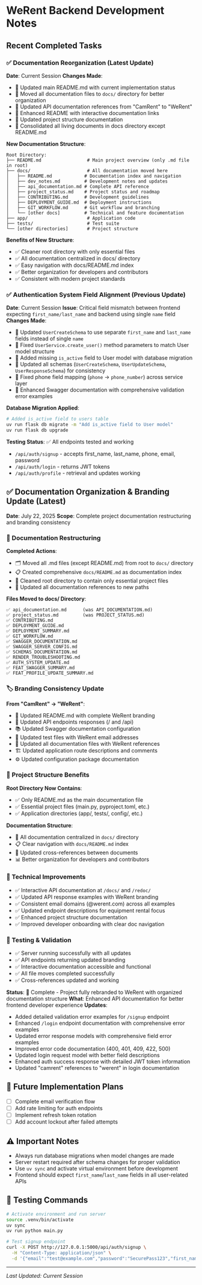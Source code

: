 # WeRent Backend Development Notes

## Recent Completed Tasks

### ✅ Documentation Reorganization (Latest Update)
**Date**: Current Session
**Changes Made**:
- 🔧 Updated main README.md with current implementation status
- 🔧 Moved all documentation files to `docs/` directory for better organization
- 🔧 Updated API documentation references from "CamRent" to "WeRent"
- 🔧 Enhanced README with interactive documentation links
- 🔧 Updated project structure documentation
- 🔧 Consolidated all living documents in docs directory except README.md

**New Documentation Structure**:
```
Root Directory:
├── README.md                 # Main project overview (only .md file in root)
├── docs/                     # All documentation moved here
│   ├── README.md            # Documentation index and navigation
│   ├── dev_notes.md         # Development notes and updates
│   ├── api_documentation.md # Complete API reference
│   ├── project_status.md    # Project status and roadmap
│   ├── CONTRIBUTING.md      # Development guidelines
│   ├── DEPLOYMENT_GUIDE.md  # Deployment instructions
│   ├── GIT_WORKFLOW.md      # Git workflow and branching
│   └── [other docs]         # Technical and feature documentation
├── app/                      # Application code
├── tests/                    # Test suite
└── [other directories]       # Project structure
```

**Benefits of New Structure**:
- ✅ Cleaner root directory with only essential files
- ✅ All documentation centralized in docs/ directory
- ✅ Easy navigation with docs/README.md index
- ✅ Better organization for developers and contributors
- ✅ Consistent with modern project standards

### ✅ Authentication System Field Alignment (Previous Update)
**Date**: Current Session
**Issue**: Critical field mismatch between frontend expecting `first_name/last_name` and backend using single `name` field
**Changes Made**:
- 🔧 Updated `UserCreateSchema` to use separate `first_name` and `last_name` fields instead of single `name`
- 🔧 Fixed `UserService.create_user()` method parameters to match User model structure
- 🔧 Added missing `is_active` field to User model with database migration
- 🔧 Updated all schemas (`UserCreateSchema`, `UserUpdateSchema`, `UserResponseSchema`) for consistency
- 🔧 Fixed phone field mapping (`phone` → `phone_number`) across service layer
- 🔧 Enhanced Swagger documentation with comprehensive validation error examples

**Database Migration Applied**:
```bash
# Added is_active field to users table
uv run flask db migrate -m "Add is_active field to User model"
uv run flask db upgrade
```

**Testing Status**: ✅ All endpoints tested and working
- `/api/auth/signup` - accepts first_name, last_name, phone, email, password
- `/api/auth/login` - returns JWT tokens
- `/api/auth/profile` - retrieval and updates working

## ✅ Documentation Organization & Branding Update (Latest)
**Date**: July 22, 2025
**Scope**: Complete project documentation restructuring and branding consistency

### 📁 Documentation Restructuring
**Completed Actions**:
- 🗂️ Moved all .md files (except README.md) from root to `docs/` directory
- 📋 Created comprehensive `docs/README.md` as documentation index
- 🧹 Cleaned root directory to contain only essential project files
- 🔗 Updated all documentation references to new paths

**Files Moved to docs/ Directory**:
```
✅ api_documentation.md      (was API_DOCUMENTATION.md)
✅ project_status.md         (was PROJECT_STATUS.md)
✅ CONTRIBUTING.md
✅ DEPLOYMENT_GUIDE.md
✅ DEPLOYMENT_SUMMARY.md
✅ GIT_WORKFLOW.md
✅ SWAGGER_DOCUMENTATION.md
✅ SWAGGER_SERVER_CONFIG.md
✅ SCHEMAS_DOCUMENTATION.md
✅ RENDER_TROUBLESHOOTING.md
✅ AUTH_SYSTEM_UPDATE.md
✅ FEAT_SWAGGER_SUMMARY.md
✅ FEAT_PROFILE_UPDATE_SUMMARY.md
```

### 🏷️ Branding Consistency Update
**From "CamRent" → "WeRent"**:
- 📄 Updated README.md with complete WeRent branding
- 🔌 Updated API endpoints responses (/ and /api)
- 📚 Updated Swagger documentation configuration
- 🧪 Updated test files with WeRent email addresses
- 📝 Updated all documentation files with WeRent references
- 🏗️ Updated application route descriptions and comments
- ⚙️ Updated configuration package documentation

### 🎯 Project Structure Benefits
**Root Directory Now Contains**:
- ✅ Only README.md as the main documentation file
- ✅ Essential project files (main.py, pyproject.toml, etc.)
- ✅ Application directories (app/, tests/, config/, etc.)

**Documentation Structure**:
- 📂 All documentation centralized in `docs/` directory
- 📋 Clear navigation with `docs/README.md` index
- 🔗 Updated cross-references between documents
- 📊 Better organization for developers and contributors

### 🔧 Technical Improvements
- ✅ Interactive API documentation at `/docs/` and `/redoc/`
- ✅ Updated API response examples with WeRent branding
- ✅ Consistent email domains (@werent.com) across all examples
- ✅ Updated endpoint descriptions for equipment rental focus
- ✅ Enhanced project structure documentation
- ✅ Improved developer onboarding with clear doc navigation

### 🧪 Testing & Validation
- ✅ Server running successfully with all updates
- ✅ API endpoints returning updated branding
- ✅ Interactive documentation accessible and functional
- ✅ All file moves completed successfully
- ✅ Cross-references updated and working

**Status**: 🎉 Complete - Project fully rebranded to WeRent with organized documentation structure
**What**: Enhanced API documentation for better frontend developer experience
**Updates**:
- Added detailed validation error examples for `/signup` endpoint
- Enhanced `/login` endpoint documentation with comprehensive error examples
- Updated error response models with comprehensive field error examples
- Improved error code documentation (400, 401, 409, 422, 500)
- Updated login request model with better field descriptions
- Enhanced auth success response with detailed JWT token information
- Updated "camrent" references to "werent" in login documentation

## 🔄 Future Implementation Plans
- [ ] Complete email verification flow
- [ ] Add rate limiting for auth endpoints
- [ ] Implement refresh token rotation
- [ ] Add account lockout after failed attempts

## ⚠️ Important Notes
- Always run database migrations when model changes are made
- Server restart required after schema changes for proper validation
- Use `uv sync` and activate virtual environment before development
- Frontend should expect `first_name`/`last_name` fields in all user-related APIs

## 🧪 Testing Commands
```bash
# Activate environment and run server
source .venv/bin/activate
uv sync
uv run python main.py

# Test signup endpoint
curl -X POST http://127.0.0.1:5000/api/auth/signup \
  -H "Content-Type: application/json" \
  -d '{"email":"test@example.com","password":"SecurePass123","first_name":"John","last_name":"Doe","phone":"1234567890"}'
```

---
*Last Updated: Current Session*